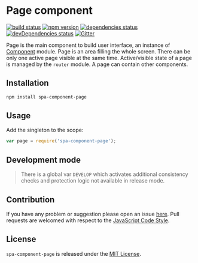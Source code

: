 Page component
==============

[![build status](https://img.shields.io/travis/spasdk/component-page.svg?style=flat-square)](https://travis-ci.org/spasdk/component-page)
[![npm version](https://img.shields.io/npm/v/spa-component-page.svg?style=flat-square)](https://www.npmjs.com/package/spa-component-page)
[![dependencies status](https://img.shields.io/david/spasdk/component-page.svg?style=flat-square)](https://david-dm.org/spasdk/component-page)
[![devDependencies status](https://img.shields.io/david/dev/spasdk/component-page.svg?style=flat-square)](https://david-dm.org/spasdk/component-page?type=dev)
[![Gitter](https://img.shields.io/badge/gitter-join%20chat-blue.svg?style=flat-square)](https://gitter.im/DarkPark/spasdk)


Page is the main component to build user interface, an instance of [Component](https://github.com/spasdk/component) module.
Page is an area filling the whole screen. There can be only one active page visible at the same time.
Active/visible state of a page is managed by the `router` module.
A page can contain other components.


## Installation ##

```bash
npm install spa-component-page
```


## Usage ##

Add the singleton to the scope:

```js
var page = require('spa-component-page');
```


## Development mode ##

> There is a global var `DEVELOP` which activates additional consistency checks and protection logic not available in release mode.


## Contribution ##

If you have any problem or suggestion please open an issue [here](https://github.com/spasdk/component-page/issues).
Pull requests are welcomed with respect to the [JavaScript Code Style](https://github.com/DarkPark/jscs).


## License ##

`spa-component-page` is released under the [MIT License](license.md).
